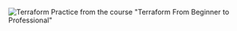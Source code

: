 ![Terraform](https://github.com/DaryaKap/terraform-udemy-DK/blob/959fa19f0b46399552d2c2862a3b8fd7b17d7067/terraform.jpg?raw=true)
Practice from the course "Terraform From Beginner to Professional"